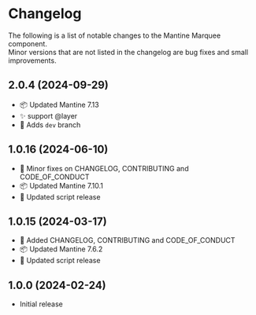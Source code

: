 # Changelog

The following is a list of notable changes to the Mantine Marquee component.  
Minor versions that are not listed in the changelog are bug fixes and small improvements.

## 2.0.4 (2024-09-29)

- 📦️ Updated Mantine 7.13
- ✨ support @layer
- 💫 Adds `dev` branch

## 1.0.16 (2024-06-10)

- 📝 Minor fixes on CHANGELOG, CONTRIBUTING and CODE_OF_CONDUCT
- 📦️ Updated Mantine 7.10.1
- 👷 Updated script release

## 1.0.15 (2024-03-17)

- 📝 Added CHANGELOG, CONTRIBUTING and CODE_OF_CONDUCT
- 📦️ Updated Mantine 7.6.2
- 👷 Updated script release

## 1.0.0 (2024-02-24)

- Initial release
